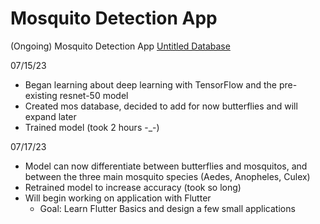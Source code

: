 # Mosquito Detection App
 (Ongoing) Mosquito Detection App
[Untitled Database](https://www.notion.so/ed5be5d785d64245b6bee7eb8cea2d2c?pvs=21)

07/15/23

- Began learning about deep learning with TensorFlow and the pre-existing resnet-50 model
- Created mos database, decided to add for now butterflies and will expand later
- Trained model (took 2 hours -_-)

07/17/23

- Model can now differentiate between butterflies and mosquitos, and between the three main mosquito species (Aedes, Anopheles, Culex)
- Retrained model to increase accuracy (took so long)
- Will begin working on application with Flutter
    - Goal: Learn Flutter Basics and design a few small applications
